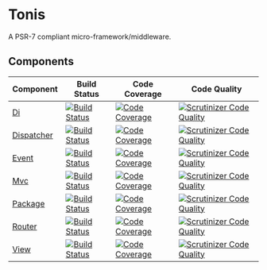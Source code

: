 Tonis
=====

A PSR-7 compliant micro-framework/middleware.

Components
----------

| Component                                            | Build Status                                                                                                                           | Code Coverage                                                                                                                          | Code Quality                                                                                                                                                |
| -----------------------------------------------------| ---------------------------------------------------------------------------------------------------------------------------------------| ---------------------------------------------------------------------------------------------------------------------------------------| ------------------------------------------------------------------------------------------------------------------------------------------------------------|
| [Di](https://github.com/tonis-io/di)                 | [![Build Status](https://scrutinizer-ci.com/g/tonis-io/di/badges/build.png)](https://scrutinizer-ci.com/g/tonis-io/di)                 | [![Code Coverage](https://scrutinizer-ci.com/g/tonis-io/event/badges/coverage.png)](https://scrutinizer-ci.com/g/tonis-io/di/)         | [![Scrutinizer Code Quality](https://scrutinizer-ci.com/g/tonis-io/di/badges/quality-score.png)](https://scrutinizer-ci.com/g/tonis-io/di/)                 |
| [Dispatcher](https://github.com/tonis-io/dispatcher) | [![Build Status](https://scrutinizer-ci.com/g/tonis-io/dispatcher/badges/build.png)](https://scrutinizer-ci.com/g/tonis-io/dispatcher) | [![Code Coverage](https://scrutinizer-ci.com/g/tonis-io/event/badges/coverage.png)](https://scrutinizer-ci.com/g/tonis-io/dispatcher/) | [![Scrutinizer Code Quality](https://scrutinizer-ci.com/g/tonis-io/dispatcher/badges/quality-score.png)](https://scrutinizer-ci.com/g/tonis-io/dispatcher/) |
| [Event](https://github.com/tonis-io/event)           | [![Build Status](https://scrutinizer-ci.com/g/tonis-io/event/badges/build.png)](https://scrutinizer-ci.com/g/tonis-io/event)           | [![Code Coverage](https://scrutinizer-ci.com/g/tonis-io/event/badges/coverage.png)](https://scrutinizer-ci.com/g/tonis-io/event/)      | [![Scrutinizer Code Quality](https://scrutinizer-ci.com/g/tonis-io/event/badges/quality-score.png)](https://scrutinizer-ci.com/g/tonis-io/event/)           |
| [Mvc](https://github.com/tonis-io/mvc)               | [![Build Status](https://scrutinizer-ci.com/g/tonis-io/mvc/badges/build.png)](https://scrutinizer-ci.com/g/tonis-io/mvc)               | [![Code Coverage](https://scrutinizer-ci.com/g/tonis-io/event/badges/coverage.png)](https://scrutinizer-ci.com/g/tonis-io/mvc/)        | [![Scrutinizer Code Quality](https://scrutinizer-ci.com/g/tonis-io/mvc/badges/quality-score.png)](https://scrutinizer-ci.com/g/tonis-io/mvc/)               |
| [Package](https://github.com/tonis-io/package)       | [![Build Status](https://scrutinizer-ci.com/g/tonis-io/package/badges/build.png)](https://scrutinizer-ci.com/g/tonis-io/package)       | [![Code Coverage](https://scrutinizer-ci.com/g/tonis-io/event/badges/coverage.png)](https://scrutinizer-ci.com/g/tonis-io/package/)    | [![Scrutinizer Code Quality](https://scrutinizer-ci.com/g/tonis-io/package/badges/quality-score.png)](https://scrutinizer-ci.com/g/tonis-io/package/)       |
| [Router](https://github.com/tonis-io/router)         | [![Build Status](https://scrutinizer-ci.com/g/tonis-io/router/badges/build.png)](https://scrutinizer-ci.com/g/tonis-io/router)         | [![Code Coverage](https://scrutinizer-ci.com/g/tonis-io/event/badges/coverage.png)](https://scrutinizer-ci.com/g/tonis-io/router/)     | [![Scrutinizer Code Quality](https://scrutinizer-ci.com/g/tonis-io/router/badges/quality-score.png)](https://scrutinizer-ci.com/g/tonis-io/router/)         |
| [View](https://github.com/tonis-io/view)             | [![Build Status](https://scrutinizer-ci.com/g/tonis-io/view/badges/build.png)](https://scrutinizer-ci.com/g/tonis-io/view)             | [![Code Coverage](https://scrutinizer-ci.com/g/tonis-io/event/badges/coverage.png)](https://scrutinizer-ci.com/g/tonis-io/view/)       | [![Scrutinizer Code Quality](https://scrutinizer-ci.com/g/tonis-io/view/badges/quality-score.png)](https://scrutinizer-ci.com/g/tonis-io/view/)             |
